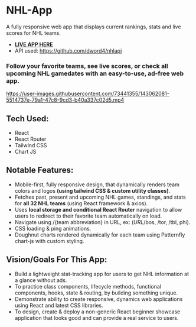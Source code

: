 # NHL-App

A fully responsive web app that displays current rankings, stats and live scores for NHL teams.

- **[LIVE APP HERE](https://trusting-brahmagupta-a5fc11.netlify.app/)**
- API used: https://github.com/dword4/nhlapi

### Follow your favorite teams, see live scores, or check all upcoming NHL gamedates with an easy-to-use, ad-free web app.


https://user-images.githubusercontent.com/73441355/143062081-5514737e-79a1-47c8-9cd3-b40a337c02d5.mp4


## Tech Used:
- React
- React Router
- Tailwind CSS
- Chart JS

## Notable Features:
* Mobile-first, fully responsive design, that dynamically renders team colors and logos **(using tailwind CSS & custom utility classes)**.
* Fetches past, present and upcoming NHL games, standings, and stats for **all 32 NHL teams** (using React framework & axios).
* Uses **local storage and conditional React Router** navigation to allow users to redirect to their favorite team automatically on load.
* Navigate using /{team abbreviation} in URL, ex: (*URL*/bos, /tor, /tbl, phi).
* CSS loading & ping animations.
* Doughnut charts rendered dynamically for each team using Patternfly chart-js with custom styling. 

## Vision/Goals For This App:
* Build a lightweight stat-tracking app for users to get NHL information at a glance without ads.
* To practice class components, lifecycle methods, functional components, hooks, state & routing, by building something unique.
* Demonstrate ability to create responsive, dynamics web applications using React and latest CSS libraries. 
* To design, create & deploy a non-generic React beginner showcase application that looks good and can provide a real service to users.
